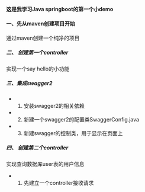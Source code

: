 #### 这是我学习Java springboot的第一个小demo

#### 一、先从maven创建项目开始

通过maven创建一个纯净的项目

##### 二、 创建第一个controller

实现一个say hello的小功能


##### 三、集成swagger2
  - 1. 安装swagger2的相关依赖
  - 2. 新建一个swagger2的配置类SwaggerConfig.java
  - 3. 新建swagger的控制类，用于显示在页面上


##### 四、 创建第二个controller

实现查询数据库user表的用户信息

  - 1. 先建立一个controller接收请求

